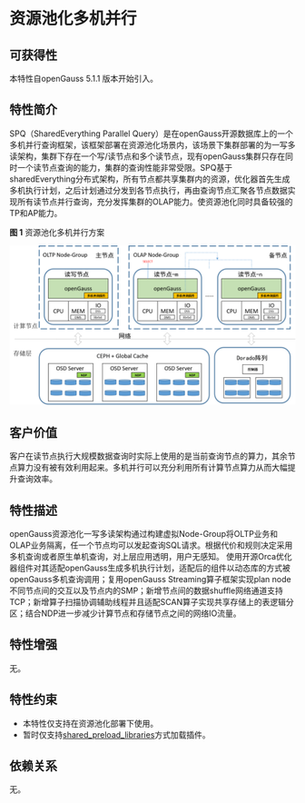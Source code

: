 # 资源池化多机并行

## 可获得性<a name="section15406143204715"></a>

本特性自openGauss 5.1.1 版本开始引入。

## 特性简介<a name="section740615433477"></a>

SPQ（SharedEverything Parallel Query）是在openGauss开源数据库上的一个多机并行查询框架，该框架部署在资源池化场景内，该场景下集群部署的为一写多读架构，集群下存在一个写/读节点和多个读节点，现有openGauss集群只存在同时一个读节点查询的能力，集群的查询性能非常受限。SPQ基于sharedEverything分布式架构，所有节点都共享集群内的资源，优化器首先生成多机执行计划，之后计划通过分发到各节点执行，再由查询节点汇聚各节点数据实现所有读节点并行查询，充分发挥集群的OLAP能力。使资源池化同时具备较强的TP和AP能力。

**图 1**  资源池化多机并行方案<a name="fig114741818101675"></a>  

![](figures/SharedEverything-Parallel-Query.png)

## 客户价值<a name="section13406743164715"></a>

客户在读节点执行大规模数据查询时实际上使用的是当前查询节点的算力，其余节点算力没有被有效利用起来。多机并行可以充分利用所有计算节点算力从而大幅提升查询效率。

## 特性描述<a name="section16406154310471"></a>

openGauss资源池化一写多读架构通过构建虚拟Node-Group将OLTP业务和OLAP业务隔离，任一个节点均可以发起查询SQL请求。根据代价和规则决定采用多机查询或者原生单机查询，对上层应用透明，用户无感知。
使用开源Orca优化器组件对其适配openGauss生成多机执行计划，适配后的组件以动态库的方式被openGauss多机查询调用；复用openGauss Streaming算子框架实现plan node不同节点间的交互以及节点内的SMP；新增节点间的数据shuffle网络通道支持TCP；新增算子扫描协调辅助线程并且适配SCAN算子实现共享存储上的表逻辑分区；结合NDP进一步减少计算节点和存储节点之间的网络IO流量。

## 特性增强<a name="section1340684315478"></a>

无。

## 特性约束<a name="section06531946143616"></a>

- 本特性仅支持在资源池化部署下使用。
- 暂时仅支持[shared_preload_libraries](../DatabaseReference/内核资源使用.md)方式加载插件。

## 依赖关系<a name="section8406643144716"></a>
无。
